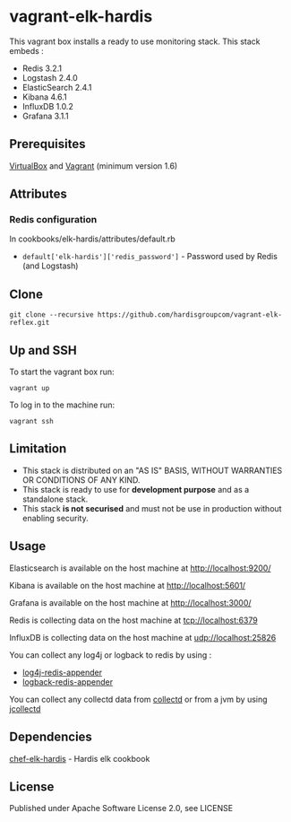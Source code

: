 # vagrant-elk-hardis
This vagrant box installs a ready to use monitoring stack.
 This stack embeds :
 * Redis 3.2.1
 * Logstash 2.4.0
 * ElasticSearch 2.4.1
 * Kibana 4.6.1
 * InfluxDB 1.0.2
 * Grafana 3.1.1

## Prerequisites

[VirtualBox](https://www.virtualbox.org/) and [Vagrant](http://www.vagrantup.com/) (minimum version 1.6)


## Attributes

### Redis configuration 
In cookbooks/elk-hardis/attributes/default.rb
* `default['elk-hardis']['redis_password']` - Password used by Redis (and Logstash)

## Clone
```
git clone --recursive https://github.com/hardisgroupcom/vagrant-elk-reflex.git
```

## Up and SSH

To start the vagrant box run:

    vagrant up

To log in to the machine run:

    vagrant ssh

## Limitation
* This stack is distributed on an "AS IS" BASIS, WITHOUT WARRANTIES OR CONDITIONS OF ANY KIND.
* This stack is ready to use for **development purpose** and as a standalone stack. 
* This stack **is not securised** and must not be use in production without enabling security.

## Usage

Elasticsearch is available on the host machine at [http://localhost:9200/](http://localhost:9200/) 

Kibana is available on the host machine at [http://localhost:5601/](http://localhost:5601/)

Grafana  is available on the host machine at [http://localhost:3000/](http://localhost:3000/)
 
Redis is collecting data on the host machine at [tcp://localhost:6379](tcp://localhost:6379)

InfluxDB is collecting data on the host machine at [udp://localhost:25826](udp://localhost:25826)

You can collect any log4j or logback to redis by using :
* [log4j-redis-appender](https://github.com/hardisgroupcom/log4j-redis-appender)
* [logback-redis-appender](https://github.com/hardisgroupcom/logback-redis-appender)

You can collect any collectd data from [collectd](https://collectd.org) or from a jvm by using [jcollectd](https://github.com/hardisgroupcom/jcollectd)

## Dependencies

[chef-elk-hardis](https://github.com/hardisgroupcom/chef-elk-hardis) - Hardis elk cookbook

## License

Published under Apache Software License 2.0, see LICENSE
